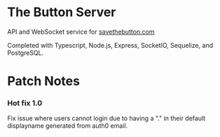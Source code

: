 # The Button Server

API and WebSocket service for [savethebutton.com](https://www.savethebutton.com)

Completed with Typescript, Node.js, Express, SocketIO, Sequelize, and PostgreSQL.

# Patch Notes

### Hot fix 1.0
Fix issue where users cannot login due to having a "." in their default displayname generated from auth0 email.